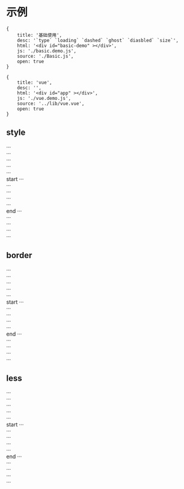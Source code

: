 # 示例



````code
{
    title: '基础使用',
    desc: '`type` `loading` `dashed` `ghost` `diasbled` `size`',
    html: '<div id="basic-demo" ></div>',
    js: './basic.demo.js',
    source: './Basic.js',
    open: true
}
````

<style>
#basic-demo .face-btn {
    margin-bottom: .2em;
    margin-right: .2em;
}
</style>

````code
{
    title: 'vue',
    desc: '',
    html: '<div id="app" ></div>',
    js: './vue.demo.js',
    source: '../lib/vue.vue',
    open: true
}
````

## style

···  
···  
···  
···  
···  
start
···  
···  
···  
···  
···  
end
···  
···  
···  
···  
···  


## border

···  
···  
···  
···  
···  
start
···  
···  
···  
···  
···  
end
···  
···  
···  
···  
···  

## less

···  
···  
···  
···  
···  
start
···  
···  
···  
···  
···  
end
···  
···  
···  
···  
···  
